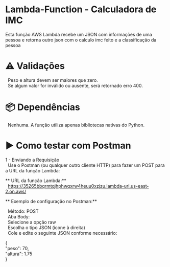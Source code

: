 # Lambda-Function - Calculadora de IMC

Esta função AWS Lambda recebe um JSON com informações de uma pessoa e retorna outro json com o calculo imc feito e a classificação da pessoa


# ⚠️ Validações
&nbsp;&nbsp;Peso e altura devem ser maiores que zero.<br>
&nbsp;&nbsp;Se algum valor for inválido ou ausente, será retornado erro 400.


# 📦 Dependências
&nbsp;&nbsp;Nenhuma. A função utiliza apenas bibliotecas nativas do Python.


# ▶️ Como testar com Postman

1 - Enviando a Requisição<br>
&nbsp;&nbsp;Use o Postman (ou qualquer outro cliente HTTP) para fazer um POST para a URL da função Lambda:

** URL da função Lambda:**<br>
&nbsp;&nbsp;https://35265bbqrmtqjhphwqxrw4heuu0xzjzu.lambda-url.us-east-2.on.aws/


** Exemplo de configuração no Postman:**<br>

&nbsp;&nbsp;Método: POST<br>
&nbsp;&nbsp;Aba Body:<br>
&nbsp;&nbsp;Selecione a opção raw<br>
&nbsp;&nbsp;Escolha o tipo JSON (ícone à direita)<br>
&nbsp;&nbsp;Cole e edite o seguinte JSON conforme necessário:<br>

  {<br>
  "peso": 70,<br>
  "altura": 1.75<br>
  }
